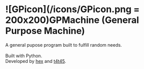 # ![GPicon](/icons/GPicon.png = 200x200)GPMachine (General Purpose Machine)
A general pupose program built to fulfill random needs.\
\
Built with Python.\
Developed by [hex](https://twitter.com/hexyuu) and [t4t45](http://tommypriest.com).